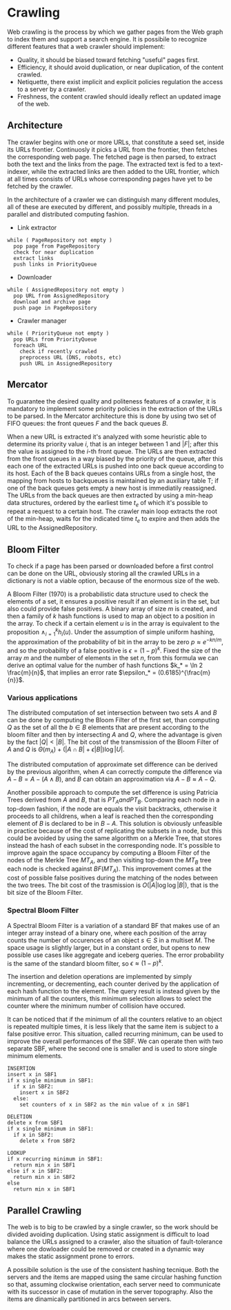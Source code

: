 # Crawling

Web crawling is the process by which we gather pages from the Web graph to index them and support a search engine.
It is possibile to recognize different features that a web crawler should implement:

- Quality, it should be biased toward fetching "useful" pages first.
- Efficiency, it should avoid duplication, or near duplication, of the content crawled.
- Netiquette, there exist implicit and explicit policies regulation the access to a server by a crawler.
- Freshness, the content crawled should ideally reflect an updated image of the web.

## Architecture
The crawler begins with one or more URLs, that constitute a seed set, inside its URLs frontier.
Continuosly it picks a URL from the frontier, then fetches the corresponding web page.
The fetched page is then parsed, to extract both the text and the links from the page.
The extracted text is fed to a text-indexer, while the extracted links are then added to the URL frontier, which at all times consists of URLs whose corresponding pages have yet to be fetched by the crawler.

In the architecture of a crawler we can distinguish many different modules, all of these are executed by different, and possibly multiple, threads in a parallel and distributed computing fashion.

- Link extractor
```
while ( PageRepository not empty )
  pop page from PageRepository
  check for near duplication
  extract links
  push links in PriorityQueue
```

- Downloader
```
while ( AssignedRepository not empty )
  pop URL from AssignedRepository
  download and archive page
  push page in PageRepository
```

- Crawler manager
```
while ( PriorityQueue not empty )
  pop URLs from PriorityQueue
  foreach URL
    check if recently crawled
    preprocess URL (DNS, robots, etc)
    push URL in AssignedRepository
```

## Mercator
To guarantee the desired quality and politeness features of a crawler, it is mandatory to implement some priority policies in the extraction of the URLs to be parsed.
In the Mercator architecture this is done by using two set of FIFO queues: the front queues $F$ and the back queues $B$.

When a new URL is extracted it's analyzed with some heuristic able to determine its priority value $i$, that is an integer between $1$ and $|F|$; after this the value is assigned to the $i$-th front queue.
The URLs are then extracted from the front queues in a way biased by the priority of the queue, after this each one of the extracted URLs is pushed into one back queue according to its host.
Each of the B back queues contains URLs from a single host, the mapping from hosts to backqueues is maintained by an auxiliary table T;
if one of the back queues gets empty a new host is immediatily reassigned.
The URLs from the back queues are then extracted by using a min-heap data structures, ordered by the earliest time $t_e$ of which it's possible to repeat a request to a certain host.
The crawler main loop extracts the root of the min-heap, waits for the indicated time $t_e$ to expire and then adds the URL to the AssignedRepository.


## Bloom Filter
To check if a page has been parsed or downloaded before a first control can be done on the URL, obviously storing all the crawled URLs in a dictionary is not a viable option, because of the enormous size of the web.

A Bloom Filter (1970) is a probabilistic data structure used to check the elements of a set, it ensures a positive result if an element is in the set, but also could provide false positives.
A binary array of size $m$ is created, and then a family of $k$ hash functions is used to map an object to a position in the array.
To check if a certain element $u$ is in the array is equivalent to the proposition $\land^{k}_{i=1} h_i (u)$.
Under the assumption of simple uniform hashing, the approximation of the probability of bit in the array to be zero $p \approx e^{-kn/m}$, and so the probability of a false positive is $\epsilon = (1-p)^k$.
Fixed the size of the array $m$ and the number of elements in the set $n$, from this formula we can derive an optimal value for the number of hash functions $k_* = \ln 2 \frac{m}{n}$, that implies an error rate $\epsilon_* = (0.6185)^{\frac{m}{n}}$.

### Various applications
The distributed computation of set intersection between two sets $A$ and $B$ can be done by computing the Bloom Filter of the first set, than computing $Q$ as the set of all the $b \in B$ elements that are present according to the bloom filter and then by intersecting $A$ and $Q$, where the advantage is given by the fact $|Q|<|B|$.
The bit cost of the transmission of the Bloom Filter of $A$ and $Q$ is $\Theta (m_A) + (|A \cap B| + \epsilon|B|)\log |U|$.

The distributed computation of approximate set difference can be derived by the previous algorithm, when $A$ can correctly compute the difference via $A-B=A-(A \land B)$, and $B$ can obtain an approximation via $A-B \approx A - Q$.

Another possibile approach to compute the set difference is using Patricia Trees derived from $A$ and $B$, that is $PT_A and PT_B$.
Comparing each node in a top-down fashion, if the node are equals the visit backtracks, otherwise it proceeds to all childrens, when a leaf is reached then the corresponding element of $B$ is declared to be in $B-A$.
This solution is obviously unfeasible in practice because of the cost of replicating the subsets in a node, but this could be avoided by using the same algorithm on a Merkle Tree, that stores instead the hash of each subset in the corresponding node.
It's possible to improve again the space occupancy by computing a Bloom Filter of the nodes of the Merkle Tree $MT_A$, and then visiting top-down the $MT_B$ tree each node is checked against $BF(MT_A)$.
This improvement comes at the cost of possible false positives during the matching of the nodes between the two trees.
The bit cost of the trasmission is $O(|A| \log \log |B|)$, that is the bit size of the Bloom Filter.

### Spectral Bloom Filter
A Spectral Bloom Filter is a variation of a standard BF that makes use of an integer array instead of a binary one, where each position of the array counts the number of occurences of an object $s \in S$ in a multiset $M$.
The space usage is slightly larger, but in a constant order, but opens to new possible use cases like aggregate and iceberg queries.
The error probability is the same of the standard bloom filter, so $\epsilon \approx (1-p)^k$.

The insertion and deletion operations are implemented by simply incrementing, or decrementing, each counter derived by the application of each hash function to the element.
The query result is instead given by the minimum of all the counters, this minimum selection allows to select the counter where the minimum number of collision have occured.

It can be noticed that if the minimum of all the counters relative to an object is repeated multiple times, it is less likely that the same item is subject to a false positive error.
This situation, called recurring minimum, can be used to improve the overall performances of the SBF.
We can operate then with two separate SBF, where the second one is smaller and is used to store single minimum elements.

```
INSERTION
insert x in SBF1
if x single minimum in SBF1:
  if x in SBF2:
    insert x in SBF2
  else:
    set counters of x in SBF2 as the min value of x in SBF1

DELETION
delete x from SBF1
if x single minimum in SBF1:
  if x in SBF2:
    delete x from SBF2

LOOKUP
if x recurring minimum in SBF1: 
  return min x in SBF1
else if x in SBF2:
  return min x in SBF2
else
  return min x in SBF1
```

## Parallel Crawling
The web is to big to be crawled by a single crawler, so the work should be divided avoiding duplication.
Using static assignment is difficult to load balance the URLs assigned to a crawler, also the situation of fault-tolerance where one dowloader could be removed or created in a dynamic way makes the static assignment prone to errors.

A possibile solution is the use of the consistent hashing tecnique.
Both the servers and the items are mapped using the same circular hashing function so that, assuming clockwise orientation, each server need to communicate with its successor in case of mutation in the server topography.
Also the items are dinamically partitioned in arcs between servers.
